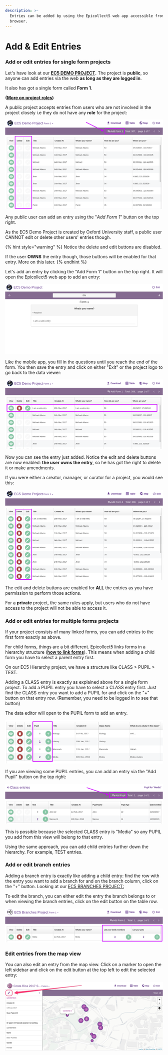```yaml
---
description: >-
  Entries can be added by using the Epicollect5 web app accessible from any
  browser.
---
```


# Add & Edit Entries

### Add or edit entries for single form projects

Let's have look at our [**EC5 DEMO PROJECT**](https://five.epicollect.net/project/ec5-demo-project/data)**.** The project is **public**, so anyone can add entries via the web **as long as they are logged in**.&#x20;

It also has got a single form called **Form 1**.

**(**[**More on project roles**](set-project-details.md)**)**

A public project accepts entries from users who are not involved in the project closely i.e they do not have any **role** for the project:

![](../.gitbook/assets/dv-add-entries-1.png)

Any public user can add an entry using the "_Add Form 1_" button on the top right.

As the EC5 Demo Project is created by Oxford University staff, a public user CANNOT edit or delete other users' entries though.

{% hint style="warning" %}
Notice the delete and edit buttons are disabled.&#x20;

If the user **OWNS** the entry though, those buttons will be enabled for that entry. More on this later.
{% endhint %}

Let's add an entry by clicking the "Add Form 1" button on the top right. It will open the Epicollect5 web app to add an entry:

![](../.gitbook/assets/dv-add-entries-2.png)

Like the mobile app, you fill in the questions until you reach the end of the form. You then save the entry and click on either "Exit" or the project logo to go back to the data viewer:

![](../.gitbook/assets/dv-add-entries-3.png)

Now you can see the entry just added. Notice the edit and delete buttons are now enabled: **the user owns the entry**, so he has got the right to delete it or make amendments.

If you were either a creator, manager, or curator for a project, you would see this:

![](../.gitbook/assets/dv-add-entries-4.png)

The edit and delete buttons are enabled for **ALL** the entries as you have permission to perform those actions.

For a **private** project, the same rules apply, but users who do not have access to the project will not be able to access it.

### Add or edit entries for multiple forms projects

If your project consists of many linked forms, you can add entries to the first form exactly as above.

For child forms, things are a bit different. Epicollect5 links forms in a hierarchy structure ([**how to link forms**](../formbuilder/multiple-forms.md)). This means when adding a child form you have to select a parent entry first.

On our EC5 Hierarchy project, we have a structure like CLASS > PUPIL > TEST.

Adding a CLASS entry is exactly as explained above for a single form project. To add a PUPIL entry you have to select a CLASS entry first. Just find the CLASS entry you want to add a PUPIL for and click on the "+" button on that entry row. (Remember, you need to be logged in to see that button)

The data editor will open to the PUPIL form to add an entry.

![](../.gitbook/assets/dv-view-child-entries-1.png)

If you are viewing some PUPIL entries, you can add an entry via the "Add Pupil" button on the top right:

![](../.gitbook/assets/dv-add-entries-5.png)

This is possible because the selected CLASS entry is "Media" so any PUPIL you add from this view will belong to that entry.

Using the same approach, you can add child entries further down the hierarchy. For example, TEST entries.

### Add or edit branch entries

Adding a branch entry is exactly like adding a child entry: find the row with the entry you want to add a branch for and on the branch column, click on the "+" button. Looking at our [EC5 BRANCHES PROJECT:](https://five.epicollect.net/project/ec5-branches-project/)

To edit the branch, you can either edit the entry the branch belongs to or when viewing the branch entries, click on the edit button on the table row.

![](../.gitbook/assets/dv-add-entries-6.png)

### Edit entries from the map view

You can also edit an entry from the map view. Click on a marker to open the left sidebar and click on the edit button at the top left to edit the selected entry:

![](../.gitbook/assets/edit-from-map-view-1.jpg)
